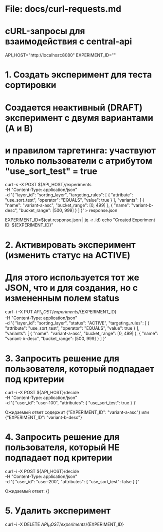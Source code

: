 # File: docs/curl-requests.md
# cURL-запросы для взаимодействия с central-api

API_HOST="http://localhost:8080"
EXPERIMENT_ID=""

# 1. Создать эксперимент для теста сортировки
# Создается неактивный (DRAFT) эксперимент с двумя вариантами (A и B)
# и правилом таргетинга: участвуют только пользователи с атрибутом "use_sort_test" = true
curl -s -X POST ${API_HOST}/experiments \
-H "Content-Type: application/json" \
-d '{
"layer_id": "sorting_layer",
"targeting_rules": [
{ "attribute": "use_sort_test", "operator": "EQUALS", "value": true }
],
"variants": [
{ "name": "variant-a-asc", "bucket_range": [0, 499] },
{ "name": "variant-b-desc", "bucket_range": [500, 999] }
]
}' > response.json

EXPERIMENT_ID=$(cat response.json | jq -r .id)
echo "Created Experiment ID: ${EXPERIMENT_ID}"

# 2. Активировать эксперимент (изменить статус на ACTIVE)
# Для этого используется тот же JSON, что и для создания, но с измененным полем status
curl -i -X PUT ${API_HOST}/experiments/${EXPERIMENT_ID} \
-H "Content-Type: application/json" \
-d '{
"layer_id": "sorting_layer",
"status": "ACTIVE",
"targeting_rules": [
{ "attribute": "use_sort_test", "operator": "EQUALS", "value": true }
],
"variants": [
{ "name": "variant-a-asc", "bucket_range": [0, 499] },
{ "name": "variant-b-desc", "bucket_range": [500, 999] }
]
}'

# 3. Запросить решение для пользователя, который подпадает под критерии
curl -i -X POST ${API_HOST}/decide \
-H "Content-Type: application/json" \
-d '{
"user_id": "user-100",
"attributes": { "use_sort_test": true }
}'

 Ожидаемый ответ содержит {"EXPERIMENT_ID": "variant-a-asc"} или {"EXPERIMENT_ID": "variant-b-desc"}

# 4. Запросить решение для пользователя, который НЕ подпадает под критерии
curl -i -X POST ${API_HOST}/decide \
-H "Content-Type: application/json" \
-d '{
"user_id": "user-200",
"attributes": { "use_sort_test": false }
}'

Ожидаемый ответ: {}

# 5. Удалить эксперимент
curl -i -X DELETE ${API_HOST}/experiments/${EXPERIMENT_ID}